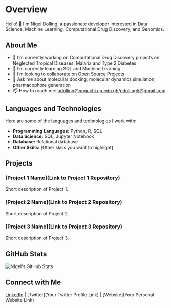 # Overview

Hello! 👋 I'm Nigel Dolling, a passionate developer interested in Data Science, Machine Learning, Computational Drug Discovery, and Genomics.

## About Me

- 🔭 I’m currently working on Computational Drug Discovery projects on Neglected Tropical Diseases, Malaria and Type 2 Diabetes
- 🌱 I’m currently learning SQL and Machine Learning
- 👯 I’m looking to collaborate on Open Source Projects
- 💬 Ask me about molecular docking, molecular dynamics simulation, pharmacophore generation
- 📫 How to reach me: ndolling@noguchi.ug.edu.gh/ndolling5@gmail.com

## Languages and Technologies

Here are some of the languages and technologies I work with:

- **Programming Languages:** Python, R, SQL
- **Data Science:** SQL, Jupyter Notebook
- **Database:** Relational database
- **Other Skills:** [Other skills you want to highlight]

## Projects

### [Project 1 Name](Link to Project 1 Repository)
Short description of Project 1.

### [Project 2 Name](Link to Project 2 Repository)
Short description of Project 2.

### [Project 3 Name](Link to Project 3 Repository)
Short description of Project 3.

## GitHub Stats

![NIgel's GitHub Stats](https://github-readme-stats.vercel.app/api?username=NigelDolling&show_icons=true)

## Connect with Me

[LinkedIn](https://www.linkedin.com/in/nigel-dolling/) | [Twitter](Your Twitter Profile Link) | [Website](Your Personal Website Link)
